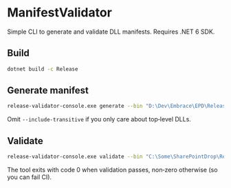 ﻿# ManifestValidator

Simple CLI to generate and validate DLL manifests. Requires .NET 6 SDK.

## Build
```bash
dotnet build -c Release
```

## Generate manifest
```bash
release-validator-console.exe generate --bin "D:\Dev\Embrace\EPD\Release-69\Bin" --out "manifest.json"" --include-transitive
```
Omit `--include-transitive` if you only care about top‑level DLLs.

## Validate
```bash
release-validator-console.exe validate --bin "C:\Some\SharePointDrop\Release-69" --manifest manifest.json
```
The tool exits with code 0 when validation passes, non‑zero otherwise (so you can fail CI).
